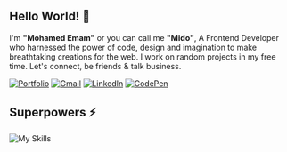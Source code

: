 ## Hello World! 👋
I'm **"Mohamed Emam"** or you can call me **"Mido"**, A Frontend Developer who harnessed the power of code, design and imagination to make breathtaking creations for the web. I work on random projects in my free time. Let's connect, be friends & talk business.

[![Portfolio](https://img.shields.io/badge/Portfolio-purple?style=for-the-badge&logo=mastodon&logoColor=white)](https://www.codedmohamed.com)
[![Gmail](https://img.shields.io/badge/Gmail-red?style=for-the-badge&logo=gmail&logoColor=white)](mailto:codedmohamed@gmail.com)
[![LinkedIn](https://img.shields.io/badge/LinkedIn-blue?style=for-the-badge&logo=linkedin&logoColor=white)](https://www.linkedin.com/in/codedmohamed)
[![CodePen](https://img.shields.io/badge/CodePen-black?style=for-the-badge&logo=codepen&logoColor=white)](https://codepen.io/codedmohamed)

## Superpowers ⚡
![My Skills](https://skillicons.dev/icons?i=html,css,js)
